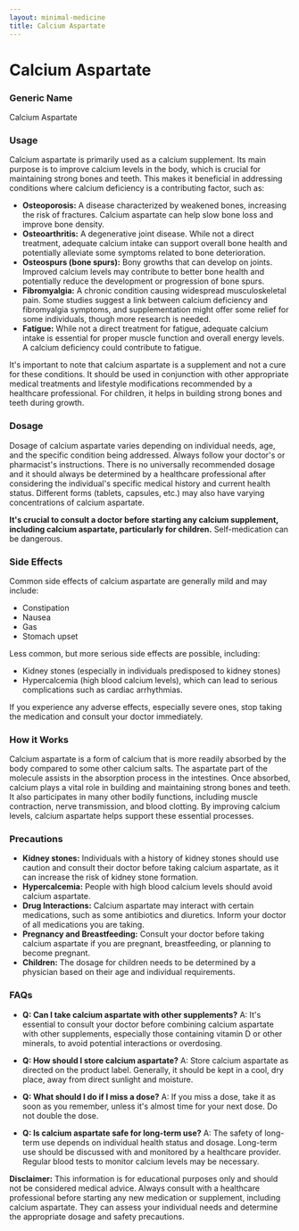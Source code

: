 ```yaml
---
layout: minimal-medicine
title: Calcium Aspartate
---
```


# Calcium Aspartate
### Generic Name
Calcium Aspartate

### Usage
Calcium aspartate is primarily used as a calcium supplement.  Its main purpose is to improve calcium levels in the body, which is crucial for maintaining strong bones and teeth.  This makes it beneficial in addressing conditions where calcium deficiency is a contributing factor, such as:

* **Osteoporosis:** A disease characterized by weakened bones, increasing the risk of fractures. Calcium aspartate can help slow bone loss and improve bone density.
* **Osteoarthritis:**  A degenerative joint disease. While not a direct treatment, adequate calcium intake can support overall bone health and potentially alleviate some symptoms related to bone deterioration.
* **Osteospurs (bone spurs):**  Bony growths that can develop on joints.  Improved calcium levels may contribute to better bone health and potentially reduce the development or progression of bone spurs.
* **Fibromyalgia:** A chronic condition causing widespread musculoskeletal pain.  Some studies suggest a link between calcium deficiency and fibromyalgia symptoms, and supplementation might offer some relief for some individuals, though more research is needed.
* **Fatigue:** While not a direct treatment for fatigue, adequate calcium intake is essential for proper muscle function and overall energy levels.  A calcium deficiency could contribute to fatigue.

It's important to note that calcium aspartate is a supplement and not a cure for these conditions.  It should be used in conjunction with other appropriate medical treatments and lifestyle modifications recommended by a healthcare professional.  For children, it helps in building strong bones and teeth during growth.

### Dosage
Dosage of calcium aspartate varies depending on individual needs, age, and the specific condition being addressed.  Always follow your doctor's or pharmacist's instructions.  There is no universally recommended dosage and it should always be determined by a healthcare professional after considering the individual's specific medical history and current health status.  Different forms (tablets, capsules, etc.) may also have varying concentrations of calcium aspartate.  

**It's crucial to consult a doctor before starting any calcium supplement, including calcium aspartate, particularly for children.**  Self-medication can be dangerous.

### Side Effects
Common side effects of calcium aspartate are generally mild and may include:

* Constipation
* Nausea
* Gas
* Stomach upset

Less common, but more serious side effects are possible, including:

* Kidney stones (especially in individuals predisposed to kidney stones)
* Hypercalcemia (high blood calcium levels), which can lead to serious complications such as cardiac arrhythmias.


If you experience any adverse effects, especially severe ones, stop taking the medication and consult your doctor immediately.

### How it Works
Calcium aspartate is a form of calcium that is more readily absorbed by the body compared to some other calcium salts.  The aspartate part of the molecule assists in the absorption process in the intestines. Once absorbed, calcium plays a vital role in building and maintaining strong bones and teeth.  It also participates in many other bodily functions, including muscle contraction, nerve transmission, and blood clotting.  By improving calcium levels, calcium aspartate helps support these essential processes.

### Precautions
* **Kidney stones:** Individuals with a history of kidney stones should use caution and consult their doctor before taking calcium aspartate, as it can increase the risk of kidney stone formation.
* **Hypercalcemia:** People with high blood calcium levels should avoid calcium aspartate.
* **Drug Interactions:** Calcium aspartate may interact with certain medications, such as some antibiotics and diuretics.  Inform your doctor of all medications you are taking.
* **Pregnancy and Breastfeeding:** Consult your doctor before taking calcium aspartate if you are pregnant, breastfeeding, or planning to become pregnant.
* **Children:** The dosage for children needs to be determined by a physician based on their age and individual requirements.


### FAQs

* **Q: Can I take calcium aspartate with other supplements?**  A:  It's essential to consult your doctor before combining calcium aspartate with other supplements, especially those containing vitamin D or other minerals, to avoid potential interactions or overdosing.

* **Q: How should I store calcium aspartate?** A: Store calcium aspartate as directed on the product label. Generally, it should be kept in a cool, dry place, away from direct sunlight and moisture.

* **Q: What should I do if I miss a dose?** A: If you miss a dose, take it as soon as you remember, unless it's almost time for your next dose.  Do not double the dose.

* **Q: Is calcium aspartate safe for long-term use?** A: The safety of long-term use depends on individual health status and dosage.  Long-term use should be discussed with and monitored by a healthcare provider.  Regular blood tests to monitor calcium levels may be necessary.

**Disclaimer:** This information is for educational purposes only and should not be considered medical advice.  Always consult with a healthcare professional before starting any new medication or supplement, including calcium aspartate.  They can assess your individual needs and determine the appropriate dosage and safety precautions.
